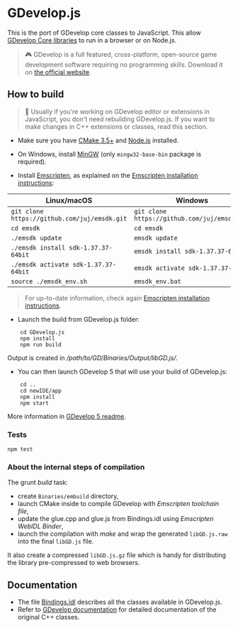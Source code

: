 # GDevelop.js

This is the port of GDevelop core classes to JavaScript. This allow [GDevelop Core libraries](https://github.com/4ian/GDevelop) to run in a browser or on Node.js.

> 🎮 GDevelop is a full featured, cross-platform, open-source game development software requiring no programming skills. Download it on [the official website](https://gdevelop-app.com).

## How to build

> 👋 Usually if you're working on GDevelop editor or extensions in JavaScript, you don't need rebuilding GDevelop.js. If you want to make changes in C++ extensions or classes, read this section.

- Make sure you have [CMake 3.5+](http://www.cmake.org/) and [Node.js](nodejs.org/) installed.

- On Windows, install [MinGW](https://osdn.net/projects/mingw/releases/) (only `mingw32-base-bin` package is required).

- Install [Emscripten](https://github.com/kripken/emscripten), as explained on the [Emscripten installation instructions](http://kripken.github.io/emscripten-site/docs/getting_started/downloads.html):

| Linux/macOS | Windows |
|-------------|---------|
| `git clone https://github.com/juj/emsdk.git` | `git clone https://github.com/juj/emsdk.git` |
| `cd emsdk`   | `cd emsdk`|
| `./emsdk update` | `emsdk update` |
| `./emsdk install sdk-1.37.37-64bit` | `emsdk install sdk-1.37.37-64bit` |
| `./emsdk activate sdk-1.37.37-64bit` | `emsdk activate sdk-1.37.37-64bit` |
| `source ./emsdk_env.sh` | `emsdk_env.bat` |

> For up-to-date information, check again [Emscripten installation instructions](http://kripken.github.io/emscripten-site/docs/getting_started/downloads.html).

- Launch the build from GDevelop.js folder:

```shell
    cd GDevelop.js
    npm install
    npm run build
```

Output is created in _/path/to/GD/Binaries/Output/libGD.js/_.

- You can then launch GDevelop 5 that will use your build of GDevelop.js:

```shell
    cd ..
    cd newIDE/app
    npm install
    npm start
```

More information in [GDevelop 5 readme](https://github.com/4ian/GD/blob/master/newIDE/README.md).

### Tests

```
npm test
```

### About the internal steps of compilation

The grunt _build_ task:

- create `Binaries/embuild` directory,
- launch CMake inside to compile GDevelop with _Emscripten toolchain file_,
- update the glue.cpp and glue.js from Bindings.idl using _Emscripten WebIDL Binder_,
- launch the compilation with _make_ and wrap the generated `libGD.js.raw` into the final `libGD.js` file.

It also create a compressed `libGD.js.gz` file which is handy for distributing the library pre-compressed to web browsers.

## Documentation

- The file [Bindings.idl](https://github.com/4ian/GDevelop/blob/master/GDevelop.js/Bindings/Bindings.idl) describes all the classes available in GDevelop.js.
- Refer to [GDevelop documentation](http://4ian.github.io/GD-Documentation/GDCore%20Documentation/) for detailed documentation of the original C++ classes.

